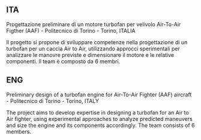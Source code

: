 ## ITA
Progettazione preliminare di un motore turbofan per velivolo Air-To-Air Figther (AAF) - Politecnico di Torino - Torino, ITALIA

Il progetto si propone di sviluppare competenze nella progettazione di un turbofan per un caccia Air to Air, utilizzando approcci sperimentali per analizzare le manovre previste e dimensionare il motore e le relative componenti. Il team è composto da 6 membri.

## ENG
Preliminary design of a turbofan engine for Air-To-Air Fighter (AAF) aircraft - Politecnico di Torino - Torino, ITALY

The project aims to develop expertise in designing a turbofan for an Air to Air fighter, using experimental approaches to analyze predicted maneuvers and size the engine and its components accordingly. The team consists of 6 members.
